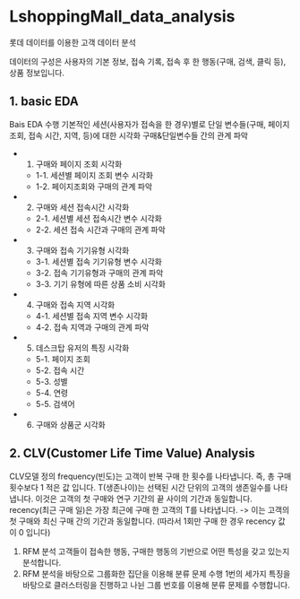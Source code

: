 # LshoppingMall_data_analysis

롯데 데이터를 이용한 고객 데이터 분석

데이터의 구성은 사용자의 기본 정보, 접속 기록, 접속 후 한 행동(구매, 검색, 클릭 등), 상품 정보입니다. 


## 1. basic EDA
Bais EDA 수행
기본적인 세션(사용자가 접속을 한 경우)별로 단일 변수들(구매, 페이지 조회, 접속 시간, 지역, 등)에 대한 시각화
구매&단일변수들 간의 관계 파악

- 1. 구매와 페이지 조회 시각화
  + 1-1. 세션별 페이지 조회 변수 시각화
  + 1-2. 페이지조회와 구매의 관계 파악

- 2. 구매와 세션 접속시간 시각화
  + 2-1. 세션별 세션 접속시간 변수 시각화
  + 2-2. 세션 접속 시간과 구매의 관계 파악

- 3. 구매와 접속 기기유형 시각화
  + 3-1. 세션별 접속 기기유형 변수 시각화
  + 3-2. 접속 기기유형과 구매의 관계 파악
  + 3-3. 기기 유형에 따른 상품 소비 시각화

- 4. 구매와 접속 지역 시각화
  + 4-1. 세션별 접속 지역 변수 시각화
  + 4-2. 접속 지역과 구매의 관계 파악

- 5. 데스크탑 유저의 특징 시각화
  + 5-1. 페이지 조회
  + 5-2. 접속 시간
  + 5-3. 성별
  + 5-4. 연령
  + 5-5. 검색어
- 6. 구매와 상품군 시각화


## 2. CLV(Customer Life Time Value) Analysis
CLV모델 정의
frequency(빈도)는 고객이 반복 구매 한 횟수를 나타냅니다. 즉, 총 구매 횟수보다 1 적은 값 입니다.
T(생존나이)는 선택된 시간 단위의 고객의 생존일수를 나타냅니다. 이것은 고객의 첫 구매와 연구 기간의 끝 사이의 기간과 동일합니다.
recency(최근 구매 일)은 가장 최근에 구매 한 고객의 T를 나타냅니다.
-> 이는 고객의 첫 구매와 최신 구매 간의 기간과 동일합니다. (따라서 1회만 구매 한 경우 recency 값이 0 입니다)

1. RFM 분석
고객들이 접속한 행동, 구매한 행동의 기반으로 어떤 특성을 갖고 있는지 분석합니다.
2. RFM 분석을 바탕으로 그룹화한 집단을 이용해 분류 문제 수행
1번의 세가지 특징을 바탕으로 클러스터링을 진행하고 나뉜 그룹 번호를 이용해 분류 문제를 수행합니다.
